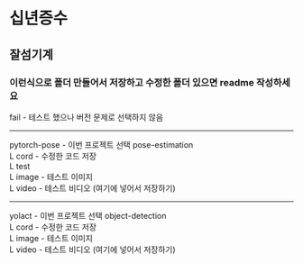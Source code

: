 # 십년증수
## 잘섬기계
### 이런식으로 폴더 만들어서 저장하고 수정한 폴더 있으면 readme 작성하세요

fail - 테스트 했으나 버전 문제로 선택하지 않음
   
--------------------------------------------------
pytorch-pose - 이번 프로젝트 선택 pose-estimation    
L cord - 수정한 코드 저장   
L test    
      L image - 테스트 이미지   
      L video - 테스트 비디오 (여기에 넣어서 저장하기)   


--------------------------------------------------

yolact - 이번 프로젝트 선택 object-detection    
L cord - 수정한 코드 저장    
L image - 테스트 이미지    
L video - 테스트 비디오 (여기에 넣어서 저장하기)   
